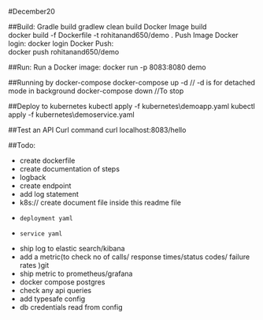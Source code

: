#December20

##Build:
Gradle build
    gradlew clean build
Docker Image build    
    docker build -f Dockerfile -t rohitanand650/demo .
Push Image 
    Docker login:
        docker login
    Docker Push:    
        docker push rohitanand650/demo

##Run:
Run a Docker image:
    docker run -p 8083:8080 demo

##Running by docker-compose
 docker-compose up -d // -d is for detached mode in background
 docker-compose down //To stop 
 
##Deploy to kubernetes
     kubectl apply -f kubernetes\demoapp.yaml
     kubectl apply -f kubernetes\demoservice.yaml

##Test an API
 Curl command
     curl localhost:8083/hello
     
     
 
##Todo: 
* create dockerfile
* create documentation of steps
* logback
* create endpoint 
* add log statement
* k8s:// create document file inside this readme file
*     deployment yaml
*     service yaml
* ship log to elastic search/kibana 
* add a metric(to check no of calls/ response times/status codes/ failure rates )git 
* ship metric to prometheus/grafana
* docker compose postgres
* check any api queries
* add typesafe config
* db credentials read from config


